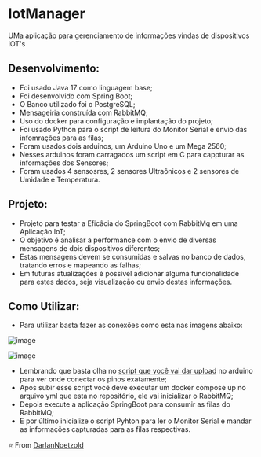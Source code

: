 # IotManager
UMa aplicação para gerenciamento de informações vindas de dispositivos IOT's

## Desenvolvimento:
* Foi usado Java 17 como linguagem base;
* Foi desenvolvido com Spring Boot;
* O Banco utilizado foi o PostgreSQL;
* Mensageiria construída com RabbitMQ;
* Uso do docker para configuração e implantação do projeto;
* Foi usado Python para o script de leitura do Monitor Serial e envio das infomrações para as filas;
* Foram usados dois arduinos, um Arduino Uno e um Mega 2560;
* Nesses arduinos foram carragados um script em C para cappturar as informações dos Sensores;
* Foram usados 4 sensosres, 2 sensores Ultraônicos e 2 sensores de Umidade e Temperatura.

## Projeto:
* Projeto para testar a Eficâcia do SpringBoot com RabbitMq em uma Aplicação IoT;
* O objetivo é analisar a performance com o envio de diversas mensagens de dois dispositivos diferentes;
* Estas mensagens devem se consumidas e salvas no banco de dados, tratando erros e mapeando as falhas;
* Em futuras atualizações é possível adicionar alguma funcionalidade para estes dados, seja visualização ou envio destas informações.


## Como Utilizar:
* Para utilizar basta fazer as conexões como esta nas imagens abaixo:


![image](https://github.com/DarlanNoetzold/IotManager/assets/41628589/dcf10655-4719-4786-bfb5-48fcdfded9b8)

![image](https://github.com/DarlanNoetzold/IotManager/assets/41628589/d2ad091f-750c-480d-ba87-f1918abfd85b)

* Lembrando que basta olha no [script que você vai dar upload](https://github.com/DarlanNoetzold/IotManager/blob/main/arduino_getter/arduino_getter.ino) no arduino para ver onde conectar os pinos exatamente;
* Após subir esse script você deve executar um docker compose up no arquivo yml que esta no repositório, ele vai inicializar o RabbitMQ;
* Depois execute a aplicação SpringBoot para consumir as filas do RabbitMQ;
* E por último inicialize o script Pyhton para ler o Monitor Serial e mandar as informações capturadas para as filas respectivas.


⭐️ From [DarlanNoetzold](https://github.com/DarlanNoetzold)
